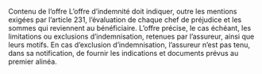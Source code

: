 Contenu de l’offre
L’offre d’indemnité doit indiquer, outre les mentions exigées par l’article 231, l’évaluation de chaque chef de préjudice et les sommes qui reviennent au bénéficiaire.
L’offre précise, le cas échéant, les limitations ou exclusions d’indemnisation, retenues par l’assureur, ainsi que leurs motifs. En cas d’exclusion d’indemnisation, l’assureur n’est pas tenu, dans sa notification, de fournir les indications et documents prévus au premier alinéa.